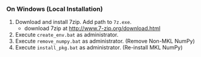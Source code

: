 
### On Windows (Local Installation)

1. Download and install 7zip. Add path to ``7z.exe``.
    * download 7zip at http://www.7-zip.org/download.html
1. Execute `create_env.bat` as administrator.
1. Execute `remove_numpy.bat` as administrator. (Remove Non-MKL NumPy)
1. Execute `install_pkg.bat` as administrator. (Re-install MKL NumPy)

